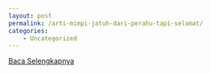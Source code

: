 ```yaml
---
layout: post
permalink: /arti-mimpi-jatuh-dari-perahu-tapi-selamat/
categories:
    - Uncategorized
---
```


[Baca Selengkapnya](/10)